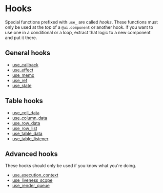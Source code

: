 # Hooks

Special functions prefixed with `use_` are called _hooks_. These functions must only be used at the _top_ of a `@ui.component` or another hook. If you want to use one in a conditional or a loop, extract that logic to a new component and put it there.

## General hooks

- [use_callback](use_callback.md)
- [use_effect](use_effect.md)
- [use_memo](use_memo.md)
- [use_ref](use_ref.md)
- [use_state](use_state.md)

## Table hooks

- [use_cell_data](use_cell_data.md)
- [use_column_data](use_column_data.md)
- [use_row_data](use_row_data.md)
- [use_row_list](use_row_list.md)
- [use_table_data](use_table_data.md)
- [use_table_listener](use_table_listener.md)

## Advanced hooks

These hooks should only be used if you know what you're doing.

- [use_execution_context](use_execution_context.md)
- [use_liveness_scope](use_liveness_scope.md)
- [use_render_queue](use_render_queue.md)
